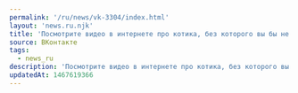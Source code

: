 ```yaml
---
permalink: '/ru/news/vk-3304/index.html'
layout: 'news.ru.njk'
title: 'Посмотрите видео в интернете про котика, без которого вы бы не смогли смотреть другие видео в и…'
source: ВКонтакте
tags:
  - news_ru
description: 'Посмотрите видео в интернете про котика, без которого вы бы не смогли смотреть другие видео в и…'
updatedAt: 1467619366
---
```

